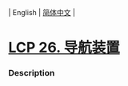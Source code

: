 | English | [简体中文](README.md) |

# [LCP 26. 导航装置](https://leetcode-cn.com/problems/hSRGyL)
 ### Description
